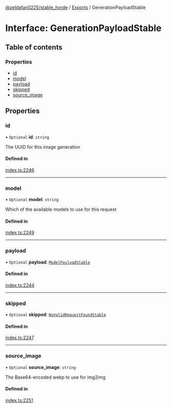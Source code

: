[@zeldafan0225/stable_horde](../README.md) / [Exports](../modules.md) / GenerationPayloadStable

# Interface: GenerationPayloadStable

## Table of contents

### Properties

- [id](GenerationPayloadStable.md#id)
- [model](GenerationPayloadStable.md#model)
- [payload](GenerationPayloadStable.md#payload)
- [skipped](GenerationPayloadStable.md#skipped)
- [source\_image](GenerationPayloadStable.md#source_image)

## Properties

### id

• `Optional` **id**: `string`

The UUID for this image generation

#### Defined in

[index.ts:2246](https://github.com/ZeldaFan0225/stable_horde/blob/9241243/index.ts#L2246)

___

### model

• `Optional` **model**: `string`

Which of the available models to use for this request

#### Defined in

[index.ts:2249](https://github.com/ZeldaFan0225/stable_horde/blob/9241243/index.ts#L2249)

___

### payload

• `Optional` **payload**: [`ModelPayloadStable`](ModelPayloadStable.md)

#### Defined in

[index.ts:2244](https://github.com/ZeldaFan0225/stable_horde/blob/9241243/index.ts#L2244)

___

### skipped

• `Optional` **skipped**: [`NoValidRequestFoundStable`](NoValidRequestFoundStable.md)

#### Defined in

[index.ts:2247](https://github.com/ZeldaFan0225/stable_horde/blob/9241243/index.ts#L2247)

___

### source\_image

• `Optional` **source\_image**: `string`

The Base64-encoded webp to use for img2img

#### Defined in

[index.ts:2251](https://github.com/ZeldaFan0225/stable_horde/blob/9241243/index.ts#L2251)
